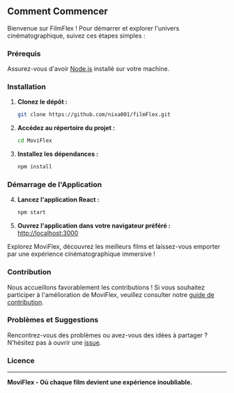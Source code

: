 ## Comment Commencer

Bienvenue sur FilmFlex ! Pour démarrer et explorer l'univers cinématographique, suivez ces étapes simples :

### Prérequis

Assurez-vous d'avoir [Node.js](https://nodejs.org/) installé sur votre machine.

### Installation

1. **Clonez le dépôt :**

   ```bash
   git clone https://github.com/nixa001/filmFlex.git
   ```

2. **Accédez au répertoire du projet :**

   ```bash
   cd MoviFlex
   ```

3. **Installez les dépendances :**
   ```bash
   npm install
   ```

### Démarrage de l'Application

4. **Lancez l'application React :**

   ```bash
   npm start
   ```

5. **Ouvrez l'application dans votre navigateur préféré :**
   [http://localhost:3000](http://localhost:3000)

Explorez MoviFlex, découvrez les meilleurs films et laissez-vous emporter par une expérience cinématographique immersive !

### Contribution

Nous accueillons favorablement les contributions ! Si vous souhaitez participer à l'amélioration de MoviFlex, veuillez consulter notre [guide de contribution](CONTRIBUTING.md).

### Problèmes et Suggestions

Rencontrez-vous des problèmes ou avez-vous des idées à partager ? N'hésitez pas à ouvrir une [issue](https://github.com/votre-utilisateur/MoviFlex/issues).

### Licence

<!-- Ce projet est sous licence [MIT](LICENSE). -->

---

**MoviFlex - Où chaque film devient une expérience inoubliable.**
